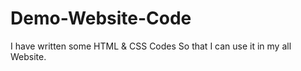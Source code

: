 # Demo-Website-Code
I have written some HTML &amp; CSS Codes So that I can use it in my all Website.
